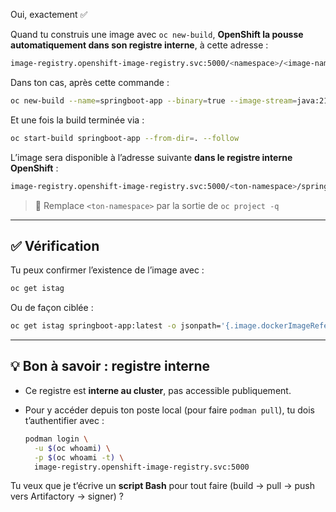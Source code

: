 Oui, exactement ✅

Quand tu construis une image avec `oc new-build`, **OpenShift la pousse automatiquement dans son registre interne**, à cette adresse :

```bash
image-registry.openshift-image-registry.svc:5000/<namespace>/<image-name>:<tag>
```

Dans ton cas, après cette commande :

```bash
oc new-build --name=springboot-app --binary=true --image-stream=java:21 --strategy=source
```

Et une fois la build terminée via :

```bash
oc start-build springboot-app --from-dir=. --follow
```

L’image sera disponible à l’adresse suivante **dans le registre interne OpenShift** :

```bash
image-registry.openshift-image-registry.svc:5000/<ton-namespace>/springboot-app:latest
```

> 🔁 Remplace `<ton-namespace>` par la sortie de `oc project -q`

---

## ✅ Vérification

Tu peux confirmer l’existence de l’image avec :

```bash
oc get istag
```

Ou de façon ciblée :

```bash
oc get istag springboot-app:latest -o jsonpath='{.image.dockerImageReference}'
```

---

## 💡 Bon à savoir : registre interne

* Ce registre est **interne au cluster**, pas accessible publiquement.
* Pour y accéder depuis ton poste local (pour faire `podman pull`), tu dois t’authentifier avec :

  ```bash
  podman login \
    -u $(oc whoami) \
    -p $(oc whoami -t) \
    image-registry.openshift-image-registry.svc:5000
  ```

Tu veux que je t’écrive un **script Bash** pour tout faire (build → pull → push vers Artifactory → signer) ?
